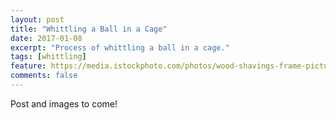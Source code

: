 ```yaml
---
layout: post
title: "Whittling a Ball in a Cage"
date: 2017-01-08
excerpt: "Process of whittling a ball in a cage."
tags: [whittling]
feature: https://media.istockphoto.com/photos/wood-shavings-frame-picture-id139744047?k=6&m=139744047&s=612x612&w=0&h=faHH2CznniHniA3AdUBP5gfTzp8S_kvP9TI1VFsKRRY=
comments: false
---
```


Post and images to come!

